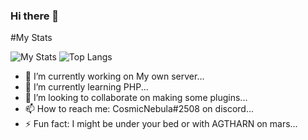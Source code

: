 ### Hi there 👋
#My Stats

![My Stats](https://github-readme-stats.vercel.app/api?username=cosmicnebula200&show_icons=true&count_private=false&hide_title=true)
![Top Langs](https://github-readme-stats.vercel.app/api/top-langs/?username=cosmicnebula200&layout=compact)

- 🔭 I’m currently working on My own server...
- 🌱 I’m currently learning PHP...
- 👯 I’m looking to collaborate on making some plugins...
- 📫 How to reach me: CosmicNebula#2508 on discord...
- ⚡ Fun fact: I might be under your bed or with AGTHARN on mars...
